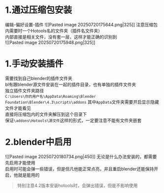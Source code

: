 # 1.通过压缩包安装
编辑-偏好设置-插件
![[Pasted image 20250720175644.png|325]]
注意压缩包内需要时一个Hotools名的文件夹（插件名文件夹）  
内部直接是相关文件，没有套一层，这样才能正确的识别到  
![[Pasted image 20250720175948.png|325]]
# 1.手动安装插件

需要找到自己blender的插件文件夹    
bl有跟blender源文件安装在一起的插件目录，也有单独的插件文件夹    
独立插件文件夹路径    
`C:\Users\你的用户名\AppData\Roaming\Blender Foundation\Blender\4.3\scripts\addons`
其中`AppData`文件夹需要开启显示隐藏文件才能看见  
直接将压缩包内的文件夹解压到这个目录下  
保证`\addons\Hotools\源文件`这样的形式，一定要注意不能有文件夹嵌套

# 2.blender中启用
![[Pasted image 20250720180734.png|450]]
无论是什么办法安装的，都需要先启用才能使用  
启用时可能会弹一些错误，但是但凡他能正常点亮，并且重启blender还能保持开启，他就是能用的  
>特别注意4.2版本安装hotools时，会弹出错误，但是不影响使用

